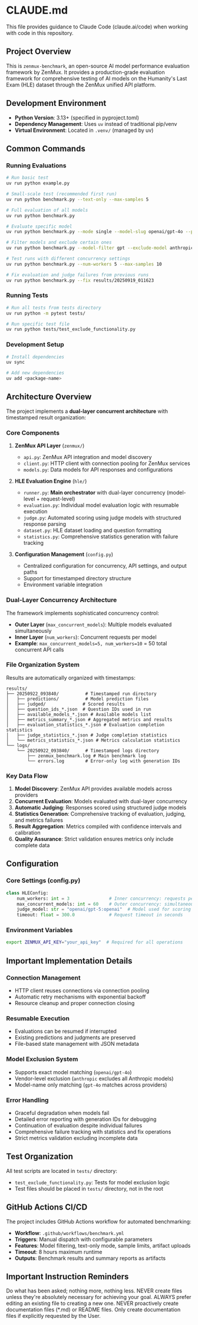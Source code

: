 # CLAUDE.md

This file provides guidance to Claude Code (claude.ai/code) when working with code in this repository.

## Project Overview

This is `zenmux-benchmark`, an open-source AI model performance evaluation framework by ZenMux. It provides a production-grade evaluation framework for comprehensive testing of AI models on the Humanity's Last Exam (HLE) dataset through the ZenMux unified API platform.

## Development Environment

- **Python Version**: 3.13+ (specified in pyproject.toml)
- **Dependency Management**: Uses `uv` instead of traditional pip/venv
- **Virtual Environment**: Located in `.venv/` (managed by uv)

## Common Commands

### Running Evaluations

```bash
# Run basic test
uv run python example.py

# Small-scale test (recommended first run)
uv run python benchmark.py --text-only --max-samples 5

# Full evaluation of all models
uv run python benchmark.py

# Evaluate specific model
uv run python benchmark.py --mode single --model-slug openai/gpt-4o --provider-slug openai

# Filter models and exclude certain ones
uv run python benchmark.py --model-filter gpt --exclude-model anthropic openai/gpt-4o-mini

# Test runs with different concurrency settings
uv run python benchmark.py --num-workers 5 --max-samples 10

# Fix evaluation and judge failures from previous runs
uv run python benchmark.py --fix results/20250919_011623
```

### Running Tests

```bash
# Run all tests from tests directory
uv run python -m pytest tests/

# Run specific test file
uv run python tests/test_exclude_functionality.py
```

### Development Setup

```bash
# Install dependencies
uv sync

# Add new dependencies
uv add <package-name>
```

## Architecture Overview

The project implements a **dual-layer concurrent architecture** with timestamped result organization:

### Core Components

1. **ZenMux API Layer** (`zenmux/`)
   - `api.py`: ZenMux API integration and model discovery
   - `client.py`: HTTP client with connection pooling for ZenMux services
   - `models.py`: Data models for API responses and configurations

2. **HLE Evaluation Engine** (`hle/`)
   - `runner.py`: **Main orchestrator** with dual-layer concurrency (model-level + request-level)
   - `evaluation.py`: Individual model evaluation logic with resumable execution
   - `judge.py`: Automated scoring using judge models with structured response parsing
   - `dataset.py`: HLE dataset loading and question formatting
   - `statistics.py`: Comprehensive statistics generation with failure tracking

3. **Configuration Management** (`config.py`)
   - Centralized configuration for concurrency, API settings, and output paths
   - Support for timestamped directory structure
   - Environment variable integration

### Dual-Layer Concurrency Architecture

The framework implements sophisticated concurrency control:

- **Outer Layer** (`max_concurrent_models`): Multiple models evaluated simultaneously
- **Inner Layer** (`num_workers`): Concurrent requests per model
- **Example**: `max_concurrent_models=5, num_workers=10` = 50 total concurrent API calls

### File Organization System

Results are automatically organized with timestamps:
```
results/
├── 20250922_093840/          # Timestamped run directory
│   ├── predictions/          # Model prediction files
│   ├── judged/              # Scored results
│   ├── question_ids_*.json  # Question IDs used in run
│   ├── available_models_*.json # Available models list
│   ├── metrics_summary_*.json # Aggregated metrics and results
│   ├── evaluation_statistics_*.json # Evaluation completion statistics
│   ├── judge_statistics_*.json # Judge completion statistics
│   └── metrics_statistics_*.json # Metrics calculation statistics
└── logs/
    └── 20250922_093840/      # Timestamped logs directory
        ├── zenmux_benchmark.log # Main benchmark log
        └── errors.log        # Error-only log with generation IDs
```

### Key Data Flow

1. **Model Discovery**: ZenMux API provides available models across providers
2. **Concurrent Evaluation**: Models evaluated with dual-layer concurrency
3. **Automatic Judging**: Responses scored using structured judge models
4. **Statistics Generation**: Comprehensive tracking of evaluation, judging, and metrics failures
5. **Result Aggregation**: Metrics compiled with confidence intervals and calibration
6. **Quality Assurance**: Strict validation ensures metrics only include complete data

## Configuration

### Core Settings (config.py)

```python
class HLEConfig:
    num_workers: int = 3               # Inner concurrency: requests per model
    max_concurrent_models: int = 60    # Outer concurrency: simultaneous models
    judge_model: str = "openai/gpt-5:openai"  # Model used for scoring
    timeout: float = 300.0             # Request timeout in seconds
```

### Environment Variables

```bash
export ZENMUX_API_KEY="your_api_key"  # Required for all operations
```

## Important Implementation Details

### Connection Management
- HTTP client reuses connections via connection pooling
- Automatic retry mechanisms with exponential backoff
- Resource cleanup and proper connection closing

### Resumable Execution
- Evaluations can be resumed if interrupted
- Existing predictions and judgments are preserved
- File-based state management with JSON metadata

### Model Exclusion System
- Supports exact model matching (`openai/gpt-4o`)
- Vendor-level exclusion (`anthropic` excludes all Anthropic models)
- Model-name only matching (`gpt-4o` matches across providers)

### Error Handling
- Graceful degradation when models fail
- Detailed error reporting with generation IDs for debugging
- Continuation of evaluation despite individual failures
- Comprehensive failure tracking with statistics and fix operations
- Strict metrics validation excluding incomplete data

## Test Organization

All test scripts are located in `tests/` directory:
- `test_exclude_functionality.py`: Tests for model exclusion logic
- Test files should be placed in `tests/` directory, not in the root

## GitHub Actions CI/CD

The project includes GitHub Actions workflow for automated benchmarking:

- **Workflow**: `.github/workflows/benchmark.yml`
- **Triggers**: Manual dispatch with configurable parameters
- **Features**: Model filtering, text-only mode, sample limits, artifact uploads
- **Timeout**: 8 hours maximum runtime
- **Outputs**: Benchmark results and summary reports as artifacts

## Important Instruction Reminders
Do what has been asked; nothing more, nothing less.
NEVER create files unless they're absolutely necessary for achieving your goal.
ALWAYS prefer editing an existing file to creating a new one.
NEVER proactively create documentation files (*.md) or README files. Only create documentation files if explicitly requested by the User.
